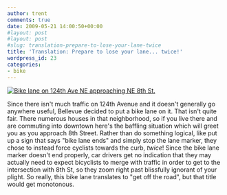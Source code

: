 ```yaml
---
author: trent
comments: true
date: 2009-05-21 14:00:50+00:00
#layout: post
#layout: post
#slug: translation-prepare-to-lose-your-lane-twice
title: 'Translation: Prepare to lose your lane... twice!'
wordpress_id: 23
categories:
- bike
---
```


[![Bike lane on 124th Ave NE approaching NE 8th St.](http://veganmilitia.org/b/wp-content/uploads/2008/10/bk2-300x224.jpg)](http://veganmilitia.org/b/wp-content/uploads/2008/10/bk2.jpg)


Since there isn't much traffic on 124th Avenue and it doesn't generally go anywhere useful, Bellevue decided to put a bike lane on it.  That isn't quite fair.   There numerous houses in that neighborhood, so if you live there and are commuting into downtown here's the baffling situation which will greet you as you approach 8th Street.  Rather than do something logical, like put up a sign that says "bike lane ends" and simply stop the lane marker, they chose to instead force cyclists towards the curb, _twice_!  Since the bike lane marker doesn't end properly, car drivers get no indication that they may actually need to expect bicyclists to merge with traffic in order to get to the intersection with 8th St, so they zoom right past blissfully ignorant of your plight.  So really, this bike lane translates to "get off the road", but that title would get monotonous.
